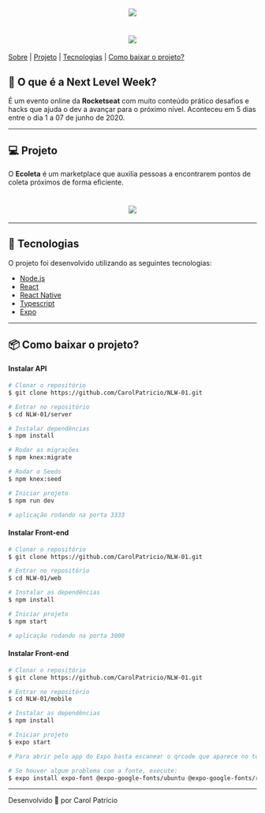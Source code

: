 <h1 align="center">
    <img src="https://ik.imagekit.io/carolina17/ecoleta_Wc8vGVvs5.svg">
</h1>
<h1 align="center">
    <img src="https://ik.imagekit.io/carolina17/ecoleta_TqHMn3_n_.gif">
</h1>

 [Sobre](#-o-que-é-a-Next-Level-Week?) |  [Projeto](#projeto) |  [Tecnologias](#tecnologias) |  [Como baixar o projeto?](#como-baixar-o-projeto?)

## 💬 O que é a Next Level Week?

É um evento online da **Rocketseat** com muito conteúdo prático desafios e hacks que ajuda o dev a avançar para o próximo nível. Aconteceu em 5 dias entre o dia 1 a 07 de junho de 2020. 

---

## 💻 Projeto
O **Ecoleta** é um marketplace que auxilia pessoas a encontrarem pontos de coleta próximos de forma eficiente.

<h1 align="center">
<img src="https://ik.imagekit.io/carolina17/ecoleta_hZn2yAfbb.png">
</h1>

---
## 🚀 Tecnologias 
O projeto foi desenvolvido utilizando as seguintes tecnologias:

- [Node.js](https://nodejs.org/en/)
- [React](https://reactjs.org/)
- [React Native](https://reactnative.dev/)
- [Typescript](https://www.typescriptlang.org/)
- [Expo](https://expo.io/)

---

## 📦 Como baixar o projeto?

#### Instalar API
```bash
# Clonar o repositório
$ git clone https://github.com/CarolPatricio/NLW-01.git

# Entrar no repositório
$ cd NLW-01/server

# Instalar dependências
$ npm install

# Rodar as migrações
$ npm knex:migrate

# Rodar o Seeds
$ npm knex:seed

# Iniciar projeto
$ npm run dev

# aplicação rodando na porta 3333
```

#### Instalar Front-end
```bash
# Clonar o repositório
$ git clone https://github.com/CarolPatricio/NLW-01.git

# Entrar no repositório
$ cd NLW-01/web

# Instalar as dependências
$ npm install

# Iniciar projeto
$ npm start

# aplicação rodando na porta 3000
```


#### Instalar Front-end
```bash
# Clonar o repositório
$ git clone https://github.com/CarolPatricio/NLW-01.git

# Entrar no repositório
$ cd NLW-01/mobile

# Instalar as dependências
$ npm install

# Iniciar projeto
$ expo start

# Para abrir pelo app do Expo basta escanear o qrcode que aparece no terminal ou na página da aplicação

# Se houver algum problema com a fonte, execute:
$ expo install expo-font @expo-google-fonts/ubuntu @expo-google-fonts/roboto
```

--- 
Desenvolvido 💙 por Carol Patrício